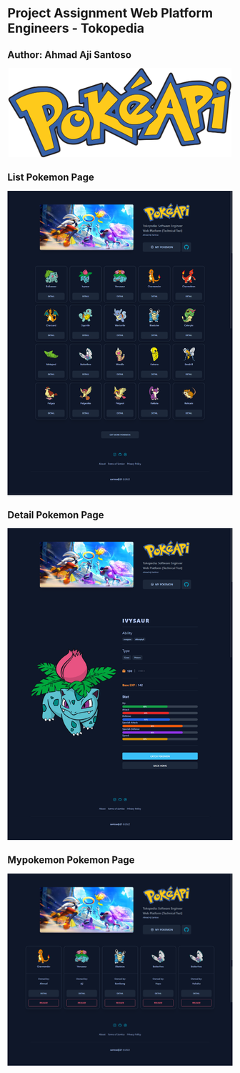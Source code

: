 # Project Assignment Web Platform Engineers - Tokopedia
## Author: Ahmad Aji Santoso


<p align="center">
	<img height="200" src="https://raw.githubusercontent.com/PokeAPI/media/master/logo/pokeapi.svg?sanitize=true" alt="PokeAPI">
</p>

## List Pokemon Page
![List Pokemon Screenshot](screenshoot/listpokemon.png)
## Detail Pokemon Page
![List Pokemon Screenshot](screenshoot/detailpokemon.png)

## Mypokemon Pokemon Page
![List Pokemon Screenshot](screenshoot/mypokemon.png)